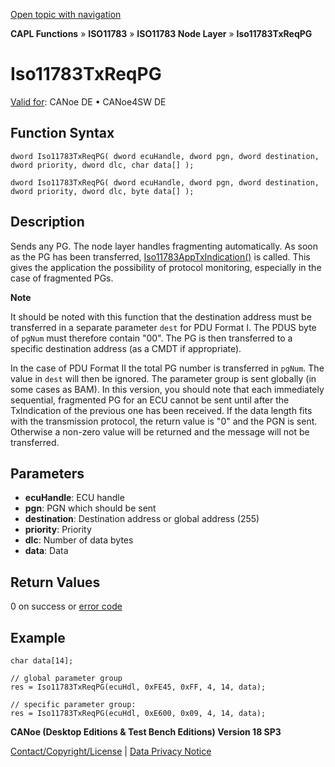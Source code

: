[Open topic with navigation](../../../../../../CANoeDEFamily.htm#Topics/CAPLFunctions/ISO11783/ISONodeLayer/Functions/CAPLfunctionIso11783TxReqPG.md)

**CAPL Functions** » **ISO11783** » **ISO11783 Node Layer** » **Iso11783TxReqPG**

# Iso11783TxReqPG

[Valid for](../../../../Shared/FeatureAvailability.md): CANoe DE • CANoe4SW DE

## Function Syntax

```plaintext
dword Iso11783TxReqPG( dword ecuHandle, dword pgn, dword destination, dword priority, dword dlc, char data[] );
```

```plaintext
dword Iso11783TxReqPG( dword ecuHandle, dword pgn, dword destination, dword priority, dword dlc, byte data[] );
```

## Description

Sends any PG. The node layer handles fragmenting automatically. As soon as the PG has been transferred, [Iso11783AppTxIndication()](CAPLfunctionIso11783AppTxIndication.md) is called. This gives the application the possibility of protocol monitoring, especially in the case of fragmented PGs.

**Note**

It should be noted with this function that the destination address must be transferred in a separate parameter `dest` for PDU Format I. The PDUS byte of `pgNum` must therefore contain "00". The PG is then transferred to a specific destination address (as a CMDT if appropriate).

In the case of PDU Format II the total PG number is transferred in `pgNum`. The value in `dest` will then be ignored. The parameter group is sent globally (in some cases as BAM). In this version, you should note that each immediately sequential, fragmented PG for an ECU cannot be sent until after the TxIndication of the previous one has been received. If the data length fits with the transmission protocol, the return value is "0" and the PGN is sent. Otherwise a non-zero value will be returned and the message will not be transferred.

## Parameters

- **ecuHandle**: ECU handle
- **pgn**: PGN which should be sent
- **destination**: Destination address or global address (255)
- **priority**: Priority
- **dlc**: Number of data bytes
- **data**: Data

## Return Values

0 on success or [error code](../CAPLfunctionsISONLErrorCodes.md)

## Example

```plaintext
char data[14];

// global parameter group
res = Iso11783TxReqPG(ecuHdl, 0xFE45, 0xFF, 4, 14, data);

// specific parameter group:
res = Iso11783TxReqPG(ecuHdl, 0xE600, 0x09, 4, 14, data);
```

**CANoe (Desktop Editions & Test Bench Editions) Version 18 SP3**

[Contact/Copyright/License](../../../../Shared/ContactCopyrightLicense.md) | [Data Privacy Notice](https://www.vector.com/int/en/company/get-info/privacy-policy/)
